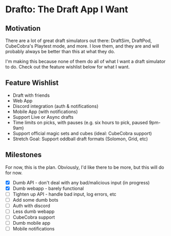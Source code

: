 # Drafto: The Draft App I Want

## Motivation

There are a lot of great draft simulators out there: DraftSim, DraftPod, CubeCobra's Playtest mode, and more.
I love them, and they are and will probably always be better than this at what they do.

I'm making this because none of them do all of what I want a draft simulator to do.
Check out the feature wishlist below for what I want.

## Feature Wishlist

- Draft with friends
- Web App
- Discord integration (auth & notifications)
- Mobile App (with notifications)
- Support Live or Async drafts
- Time limits on picks, with pauses (e.g. six hours to pick, paused 9pm-9am)
- Support official magic sets and cubes (ideal: CubeCobra support)
- Stretch Goal: Support oddball draft formats (Solomon, Grid, etc)

## Milestones

For now, this is the plan. Obviously, I'd like there to be more, but this will do for now.

- [x] Dumb API - don't deal with any bad/malicious input (in progress)
- [x] Dumb webapp - barely functional
- [ ] Tighten up API - handle bad input, log errors, etc
- [ ] Add some dumb bots
- [ ] Auth with discord
- [ ] Less dumb webapp
- [ ] CubeCobra support
- [ ] Dumb mobile app
- [ ] Mobile notifications
